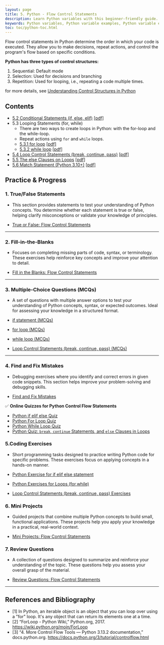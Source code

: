 ```yaml
---
layout: page
title: 5. Python - Flow Control Statements 
description: Learn Python variables with this beginner-friendly guide. Understand variable naming rules, assignments, and operations with examples and exercises. Perfect for students and professionals starting their Python journey.  
keywords: Python variables, Python variable examples, Python variable exercises, Python variable naming rules, Python variable assignment, Python beginner tutorials, Python programming basics, learn Python variables, Python coding exercises
toc: toc/python-toc.html
---
```


Flow control statements in Python determine the order in which your code is executed. They allow you to make decisions, repeat actions, and control the program's flow based on specific conditions.

**Python has three types of control structures:**

1. Sequential: Default mode
2. Selection: Used for decisions and branching
3. Repetition: Used for looping, i.e., repeating a code multiple times.

for more details, see [Understanding Control Structures in Python](../posts/control-structures-python.md)

## Contents
- [5.2 Conditional Statements (if, else, elif)](control-flow/python-if-elif-else.md) [[pdf]](/downloads/python/control-flow/python-if-elif-else.pdf)
- 5.3 Looping Statements (for, while)
  - There are two ways to create loops in Python: with the for-loop and the while-loop.
  - Repeat actions using `for` and `while` loops.
  - [5.3.1 for loop](control-flow/python-loops-for.md) [[pdf]](/downloads/python/control-flow/python-loops-for.pdf)
  - [5.3.2 while loop](control-flow/python-loops-while.md) [[pdf]](/downloads/python/control-flow/python-loops-while.pdf)
- [5.4 Loop Control Statements (break, continue, pass)](control-flow/python-loop-control-statements.md) [[pdf]](/downloads/python/control-flow/python-loop-control-statements.pdf)
- [5.5 The else Clauses on Loops](control-flow/python-else-clauses-on-loops.md) [[pdf]](/downloads/python/control-flow/python-else-clauses-on-loops.pdf)
- [5.6 Match Statement (Python 3.10+)](control-flow/python-match-statement.md) [[pdf]](/downloads/python/control-flow/python-match-statement.pdf)

## Practice & Progress

### **1. True/False Statements** 
- This section provides statements to test your understanding of Python concepts. You determine whether each statement is true or false, helping clarify misconceptions or validate your knowledge of principles.

- [True or False: Flow Control Statements](control-flow/practice-and-progress/control-flow-true-false.md)

---

### **2. Fill-in-the-Blanks** 
- Focuses on completing missing parts of code, syntax, or terminology. These exercises help reinforce key concepts and improve your attention to detail.
  
- [Fill in the Blanks: Flow Control Statements](control-flow/practice-and-progress/control-flow-fill-blanks.md)

---

### **3. Multiple-Choice Questions (MCQs)**
- A set of questions with multiple answer options to test your understanding of Python concepts, syntax, or expected outcomes. Ideal for assessing your knowledge in a structured format.

- [if statement (MCQs)](control-flow/practice-and-progress/python-if-statement-mcqs.md)
- [for loop (MCQs)](control-flow/practice-and-progress/python-loops-for-mcqs.md)
- [while loop (MCQs)](control-flow/practice-and-progress/python-loops-while-mcqs.md)
- [Loop Control Statements (break, continue, pass) (MCQs)](control-flow/practice-and-progress/python-loop-control-statements-mcqs.md)

---

### **4. Find and Fix Mistakes**
- Debugging exercises where you identify and correct errors in given code snippets. This section helps improve your problem-solving and debugging skills.

- [Find and Fix Mistakes](control-flow/practice-and-progress/control-flow-find-fix-mistakes.md)

✅ **Online Quizzes for Python Control Flow Statements**

- [Python if elif else Quiz](../quizzes/python-if-elif-else-quiz.md)
- [Python For Loop Quiz](../quizzes/python-for-loop-quiz.md)
- [Python While Loop Quiz](../quizzes/python-while-loop-quiz.md)
- [ Python Quiz: `break`, `continue` Statements, and `else` Clauses in Loops](../quizzes/python-break-continue-else-loop-quiz.md)

### **5.Coding Exercises**
- Short programming tasks designed to practice writing Python code for specific problems. These exercises focus on applying concepts in a hands-on manner. 

- [Python Exercise for if elif else statement](../exercises/python-exercises-if-elif-else.md)
- [Python Exercises for Loops (for,while)](../exercises/python-exercises-loops.md)
- [Loop Control Statements (break, continue, pass) Exercises](../exercises/python-exercises-loop-control.md)

### **6. Mini Projects**
- Guided projects that combine multiple Python concepts to build small, functional applications. These projects help you apply your knowledge in a practical, real-world context.
  
- [Mini Projects: Flow Control Statements](control-flow/practice-and-progress/control-flow-mini-projects.md)

### **7. Review Questions**
- A collection of questions designed to summarize and reinforce your understanding of the topic. These questions help you assess your overall grasp of the material.
 
- [Review Questions: Flow Control Statements](control-flow/practice-and-progress/control-flow-review-questions.md)

--- 

## References and Bibliography

- [1] In Python, an iterable object is an object that you can loop over using a "for" loop. It's any object that can return its elements one at a time.
- [2] “ForLoop - Python Wiki,” Python.org, 2017. https://wiki.python.org/moin/ForLoop
- [3] “4. More Control Flow Tools — Python 3.13.2 documentation,” docs.python.org. <https://docs.python.org/3/tutorial/controlflow.html>
‌
